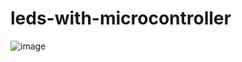 # leds-with-microcontroller
![image](https://user-images.githubusercontent.com/63459021/124104690-32965180-da6b-11eb-8955-8d2f1ed160d9.png)
